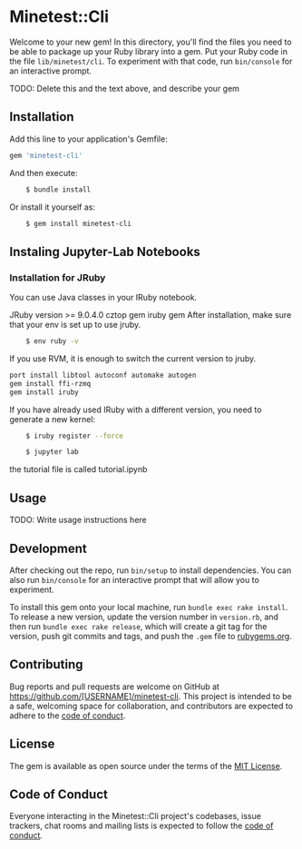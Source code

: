 # Minetest::Cli

Welcome to your new gem! In this directory, you'll find the files you need to be able to package up your Ruby library into a gem. Put your Ruby code in the file `lib/minetest/cli`. To experiment with that code, run `bin/console` for an interactive prompt.

TODO: Delete this and the text above, and describe your gem

## Installation

Add this line to your application's Gemfile:

```ruby
gem 'minetest-cli'
```

And then execute:
```sh
    $ bundle install
```
Or install it yourself as:
```sh
    $ gem install minetest-cli
```   
## Instaling Jupyter-Lab Notebooks
### Installation for JRuby
You can use Java classes in your IRuby notebook.

JRuby version >= 9.0.4.0
cztop gem
iruby gem
After installation, make sure that your env is set up to use jruby.
```sh
    $ env ruby -v
```

If you use RVM, it is enough to switch the current version to jruby.
```sh
port install libtool autoconf automake autogen
gem install ffi-rzmq
gem install iruby
```

If you have already used IRuby with a different version, you need to generate a new kernel:
```sh
    $ iruby register --force 
```
```sh
    $ jupyter lab
```
the tutorial file is called tutorial.ipynb

## Usage

TODO: Write usage instructions here

## Development

After checking out the repo, run `bin/setup` to install dependencies. You can also run `bin/console` for an interactive prompt that will allow you to experiment.

To install this gem onto your local machine, run `bundle exec rake install`. To release a new version, update the version number in `version.rb`, and then run `bundle exec rake release`, which will create a git tag for the version, push git commits and tags, and push the `.gem` file to [rubygems.org](https://rubygems.org).

## Contributing

Bug reports and pull requests are welcome on GitHub at https://github.com/[USERNAME]/minetest-cli. This project is intended to be a safe, welcoming space for collaboration, and contributors are expected to adhere to the [code of conduct](https://github.com/[USERNAME]/minetest-cli/blob/master/CODE_OF_CONDUCT.md).


## License

The gem is available as open source under the terms of the [MIT License](https://opensource.org/licenses/MIT).

## Code of Conduct

Everyone interacting in the Minetest::Cli project's codebases, issue trackers, chat rooms and mailing lists is expected to follow the [code of conduct](https://github.com/[USERNAME]/minetest-cli/blob/master/CODE_OF_CONDUCT.md).

